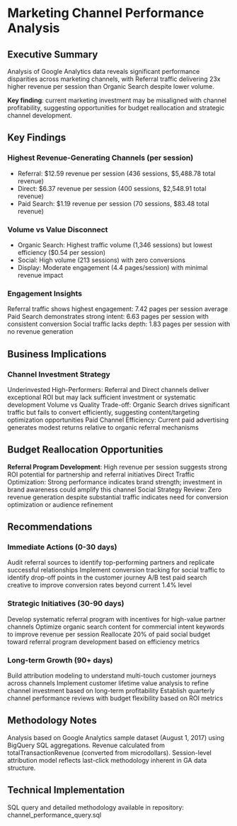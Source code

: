 # Marketing Channel Performance Analysis

## Executive Summary ##
Analysis of Google Analytics data reveals significant performance disparities across marketing channels, with Referral traffic delivering 23x higher revenue per session than Organic Search despite lower volume. 

**Key finding**: current marketing investment may be misaligned with channel profitability, suggesting opportunities for budget reallocation and strategic channel development.


## Key Findings ##

### Highest Revenue-Generating Channels (per session) ###

- Referral: $12.59 revenue per session (436 sessions, $5,488.78 total revenue)
- Direct: $6.37 revenue per session (400 sessions, $2,548.91 total revenue)
- Paid Search: $1.19 revenue per session (70 sessions, $83.48 total revenue)


### Volume vs Value Disconnect ###

- Organic Search: Highest traffic volume (1,346 sessions) but lowest efficiency ($0.54 per session)
- Social: High volume (213 sessions) with zero conversions
- Display: Moderate engagement (4.4 pages/session) with minimal revenue impact


### Engagement Insights ###

Referral traffic shows highest engagement: 7.42 pages per session average
Paid Search demonstrates strong intent: 6.63 pages per session with consistent conversion
Social traffic lacks depth: 1.83 pages per session with no revenue generation

## Business Implications ##

### Channel Investment Strategy ###

Underinvested High-Performers: Referral and Direct channels deliver exceptional ROI but may lack sufficient investment or systematic development
Volume vs Quality Trade-off: Organic Search drives significant traffic but fails to convert efficiently, suggesting content/targeting optimization opportunities
Paid Channel Efficiency: Current paid advertising generates modest returns relative to organic referral mechanisms

## Budget Reallocation Opportunities ##

**Referral Program Development**: High revenue per session suggests strong ROI potential for partnership and referral initiatives
Direct Traffic Optimization: Strong performance indicates brand strength; investment in brand awareness could amplify this channel
Social Strategy Review: Zero revenue generation despite substantial traffic indicates need for conversion optimization or audience refinement

## Recommendations ##
### Immediate Actions (0-30 days) ###

Audit referral sources to identify top-performing partners and replicate successful relationships
Implement conversion tracking for social traffic to identify drop-off points in the customer journey
A/B test paid search creative to improve conversion rates beyond current 1.4% level

### Strategic Initiatives (30-90 days) ###

Develop systematic referral program with incentives for high-value partner channels
Optimize organic search content for commercial intent keywords to improve revenue per session
Reallocate 20% of paid social budget toward referral program development based on efficiency metrics

### Long-term Growth (90+ days) ###

Build attribution modeling to understand multi-touch customer journeys across channels
Implement customer lifetime value analysis to refine channel investment based on long-term profitability
Establish quarterly channel performance reviews with budget flexibility based on ROI metrics

## Methodology Notes ##
Analysis based on Google Analytics sample dataset (August 1, 2017) using BigQuery SQL aggregations. Revenue calculated from totalTransactionRevenue (converted from microdollars). Session-level attribution model reflects last-click methodology inherent in GA data structure.

## Technical Implementation ##
SQL query and detailed methodology available in repository: channel_performance_query.sql
